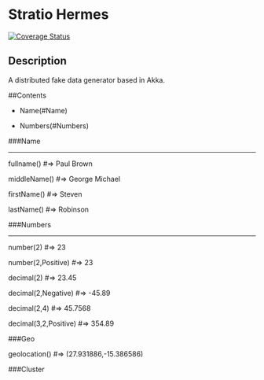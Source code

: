 # Stratio Hermes

[![Coverage Status](https://coveralls.io/repos/github/Stratio/Hermes/badge.svg?branch=master)](https://coveralls.io/github/Stratio/Hermes?branch=master)

## Description
A distributed fake data generator based in Akka.

##Contents

- Name(#Name)

- Numbers(#Numbers)

###Name

-------

fullname() #=> Paul Brown

middleName() #=> George Michael

firstName() #=> Steven

lastName() #=> Robinson

###Numbers

----------
number(2) #=> 23

number(2,Positive) #=> 23

decimal(2) #=> 23.45

decimal(2,Negative) #=> -45.89

decimal(2,4) #=> 45.7568

decimal(3,2,Positive) #=> 354.89

###Geo

geolocation() #=> (27.931886,-15.386586)

###Cluster

